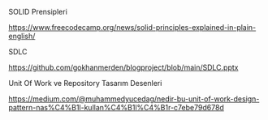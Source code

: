 SOLID Prensipleri

https://www.freecodecamp.org/news/solid-principles-explained-in-plain-english/

SDLC

https://github.com/gokhanmerden/blogproject/blob/main/SDLC.pptx

Unit Of Work ve Repository Tasarım Desenleri

https://medium.com/@muhammedyucedag/nedir-bu-unit-of-work-design-pattern-nas%C4%B1l-kullan%C4%B1l%C4%B1r-c7ebe79d678d
